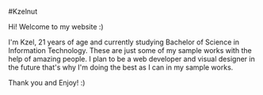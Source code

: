 #Kzelnut

Hi! Welcome to my website :)

I'm Kzel, 21 years of age and currently studying Bachelor of Science in Information Technology. These are just some of my sample works with the help of amazing people.
I plan to be a web developer and visual designer in the future that's why I'm doing the best as I can in my sample works.

Thank you and Enjoy! :)
